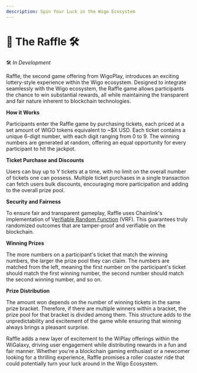 ```yaml
---
description: Spin Your Luck in the Wigo Ecosystem
---
```


# 🎲 The Raffle 🛠

🛠 _In Development_

Raffle, the second game offering from WigoPlay, introduces an exciting lottery-style experience within the Wigo ecosystem. Designed to integrate seamlessly with the Wigo ecosystem, the Raffle game allows participants the chance to win substantial rewards, all while maintaining the transparent and fair nature inherent to blockchain technologies.



**How it Works**

Participants enter the Raffle game by purchasing tickets, each priced at a set amount of WIGO tokens equivalent to \~$X USD. Each ticket contains a unique 6-digit number, with each digit ranging from 0 to 9. The winning numbers are generated at random, offering an equal opportunity for every participant to hit the jackpot.



**Ticket Purchase and Discounts**

Users can buy up to Y tickets at a time, with no limit on the overall number of tickets one can possess. Multiple ticket purchases in a single transaction can fetch users bulk discounts, encouraging more participation and adding to the overall prize pool.&#x20;



**Security and Fairness**

To ensure fair and transparent gameplay, Raffle uses Chainlink's implementation of V[erifiable Random Function](https://chain.link/vrf) (VRF). This guarantees truly randomized outcomes that are tamper-proof and verifiable on the blockchain.



**Winning Prizes**

The more numbers on a participant's ticket that match the winning numbers, the larger the prize pool they can claim. The numbers are matched from the left, meaning the first number on the participant's ticket should match the first winning number, the second number should match the second winning number, and so on.



**Prize Distribution**

The amount won depends on the number of winning tickets in the same prize bracket. Therefore, if there are multiple winners within a bracket, the prize pool for that bracket is divided among them. This structure adds to the unpredictability and excitement of the game while ensuring that winning always brings a pleasant surprise.

Raffle adds a new layer of excitement to the WiPlay offerings within the WiGalaxy, driving user engagement while distributing rewards in a fun and fair manner. Whether you're a blockchain gaming enthusiast or a newcomer looking for a thrilling experience, Raffle promises a roller coaster ride that could potentially turn your luck around in the Wigo Ecosystem.
